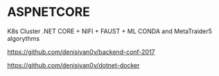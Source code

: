 # ASPNETCORE
K8s Cluster .NET CORE + NIFI + FAUST + ML CONDA and MetaTraider5 algorythms

https://github.com/denisivan0v/backend-conf-2017

https://github.com/denisivan0v/dotnet-docker
